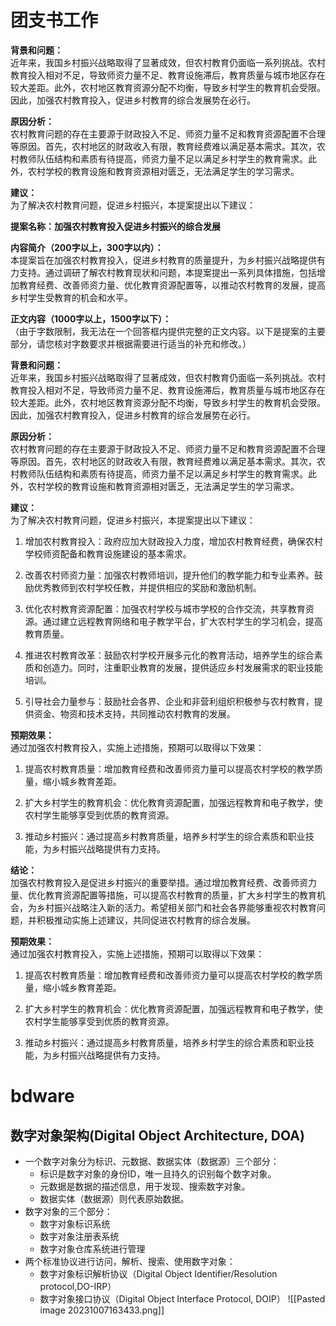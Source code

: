# 团支书工作
**背景和问题：**  
近年来，我国乡村振兴战略取得了显著成效，但农村教育仍面临一系列挑战。农村教育投入相对不足，导致师资力量不足、教育设施滞后，教育质量与城市地区存在较大差距。此外，农村地区教育资源分配不均衡，导致乡村学生的教育机会受限。因此，加强农村教育投入，促进乡村教育的综合发展势在必行。

**原因分析：**  
农村教育问题的存在主要源于财政投入不足、师资力量不足和教育资源配置不合理等原因。首先，农村地区的财政收入有限，教育经费难以满足基本需求。其次，农村教师队伍结构和素质有待提高，师资力量不足以满足乡村学生的教育需求。此外，农村学校的教育设施和教育资源相对匮乏，无法满足学生的学习需求。

**建议：**  
为了解决农村教育问题，促进乡村振兴，本提案提出以下建议：

**提案名称：加强农村教育投入促进乡村振兴的综合发展**

**内容简介（200字以上，300字以内）：**  
本提案旨在加强农村教育投入，促进乡村教育的质量提升，为乡村振兴战略提供有力支持。通过调研了解农村教育现状和问题，本提案提出一系列具体措施，包括增加教育经费、改善师资力量、优化教育资源配置等，以推动农村教育的发展，提高乡村学生受教育的机会和水平。

**正文内容（1000字以上，1500字以下）：**  
（由于字数限制，我无法在一个回答框内提供完整的正文内容。以下是提案的主要部分，请您核对字数要求并根据需要进行适当的补充和修改。）

**背景和问题：**  
近年来，我国乡村振兴战略取得了显著成效，但农村教育仍面临一系列挑战。农村教育投入相对不足，导致师资力量不足、教育设施滞后，教育质量与城市地区存在较大差距。此外，农村地区教育资源分配不均衡，导致乡村学生的教育机会受限。因此，加强农村教育投入，促进乡村教育的综合发展势在必行。

**原因分析：**  
农村教育问题的存在主要源于财政投入不足、师资力量不足和教育资源配置不合理等原因。首先，农村地区的财政收入有限，教育经费难以满足基本需求。其次，农村教师队伍结构和素质有待提高，师资力量不足以满足乡村学生的教育需求。此外，农村学校的教育设施和教育资源相对匮乏，无法满足学生的学习需求。

**建议：**  
为了解决农村教育问题，促进乡村振兴，本提案提出以下建议：

1. 增加农村教育投入：政府应加大财政投入力度，增加农村教育经费，确保农村学校师资配备和教育设施建设的基本需求。
    
2. 改善农村师资力量：加强农村教师培训，提升他们的教学能力和专业素养。鼓励优秀教师到农村学校任教，并提供相应的奖励和激励机制。
    
3. 优化农村教育资源配置：加强农村学校与城市学校的合作交流，共享教育资源。通过建立远程教育网络和电子教学平台，扩大农村学生的学习机会，提高教育质量。
    
4. 推进农村教育改革：鼓励农村学校开展多元化的教育活动，培养学生的综合素质和创造力。同时，注重职业教育的发展，提供适应乡村发展需求的职业技能培训。
    
5. 引导社会力量参与：鼓励社会各界、企业和非营利组织积极参与农村教育，提供资金、物资和技术支持，共同推动农村教育的发展。
    

**预期效果：**  
通过加强农村教育投入，实施上述措施，预期可以取得以下效果：

1. 提高农村教育质量：增加教育经费和改善师资力量可以提高农村学校的教学质量，缩小城乡教育差距。
    
2. 扩大乡村学生的教育机会：优化教育资源配置，加强远程教育和电子教学，使农村学生能够享受到优质的教育资源。
    
3. 推动乡村振兴：通过提高乡村教育质量，培养乡村学生的综合素质和职业技能，为乡村振兴战略提供有力支持。
    

**结论：**  
加强农村教育投入是促进乡村振兴的重要举措。通过增加教育经费、改善师资力量、优化教育资源配置等措施，可以提高农村教育的质量，扩大乡村学生的教育机会，为乡村振兴战略注入新的活力。希望相关部门和社会各界能够重视农村教育问题，并积极推动实施上述建议，共同促进农村教育的综合发展。

**预期效果：**  
通过加强农村教育投入，实施上述措施，预期可以取得以下效果：

1. 提高农村教育质量：增加教育经费和改善师资力量可以提高农村学校的教学质量，缩小城乡教育差距。
    
2. 扩大乡村学生的教育机会：优化教育资源配置，加强远程教育和电子教学，使农村学生能够享受到优质的教育资源。
    
3. 推动乡村振兴：通过提高乡村教育质量，培养乡村学生的综合素质和职业技能，为乡村振兴战略提供有力支持。
# bdware
## 数字对象架构(Digital Object Architecture, DOA)
- 一个数字对象分为标识、元数据、数据实体（数据源）三个部分：
	- 标识是数字对象的身份ID，唯一且持久的识别每个数字对象。
	- 元数据是数据的描述信息，用于发现、搜索数字对象。
	- 数据实体（数据源）则代表原始数据。
- 数字对象的三个部分：
	- 数字对象标识系统
	- 数字对象注册表系统
	- 数字对象仓库系统进行管理
- 两个标准协议进行访问，解析、搜索、使用数字对象：
	- 数字对象标识解析协议（Digital Object Identifier/Resolution protocol,DO-IRP）
	- 数字对象接口协议（Digital Object Interface Protocol, DOIP）
![[Pasted image 20231007163433.png]]
